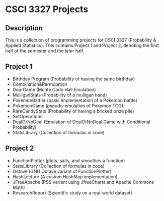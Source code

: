 # CSCI 3327 Projects

## Description

This is a collection of programming projects for CSCI 3327 (Probability & Applied Statistics).
This contains Project 1 and Project 2, denoting the first half of the semester and the later half.

## Project 1
- Birthday Program (Probability of having the same birthday)
- Combination&Permutation
- DoorGame (Monte Carlo Hall Emulation)
- MulliganStats (Probability of a mulligan hand)
- PokemonBattler (basic implementation of a Pokemon battle)
- PokemonGame (pseudo-emulation of Pokemon TCG)
- RareCandyStats (Probability of having a bricked prize pile)
- SetOperations
- DealOrNoDeal (Emulation of DealOrNoDeal Game with Conditional Probability)
- StatsLibrary (Collection of formulas in code)

## Project 2
- FunctionPlotter (plots, salts, and smoothes a function)
- StatsLibrary (Collection of formulas in code)
- Octave (GNU Octave variant of FunctionPlotter)
- HashLecture (A custom HashMap implementation)
- JFreeApache (PSS variant using JfreeCharts and Apache Commons Math)
- ResearchReport (Scientific study on a real-world dataset)
